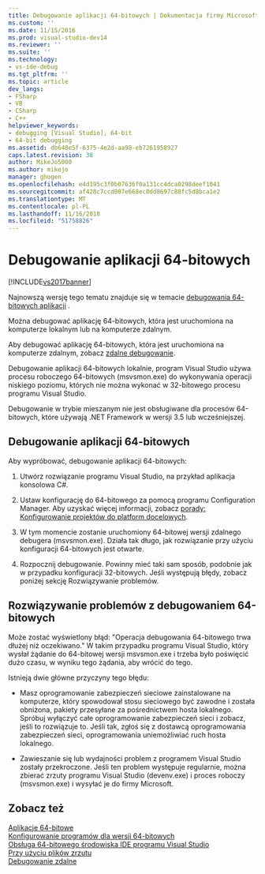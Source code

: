 ```yaml
---
title: Debugowanie aplikacji 64-bitowych | Dokumentacja firmy Microsoft
ms.custom: ''
ms.date: 11/15/2016
ms.prod: visual-studio-dev14
ms.reviewer: ''
ms.suite: ''
ms.technology:
- vs-ide-debug
ms.tgt_pltfrm: ''
ms.topic: article
dev_langs:
- FSharp
- VB
- CSharp
- C++
helpviewer_keywords:
- debugging [Visual Studio], 64-bit
- 64-bit debugging
ms.assetid: db648e5f-6375-4e2d-aa98-eb7261958927
caps.latest.revision: 38
author: MikeJo5000
ms.author: mikejo
manager: ghogen
ms.openlocfilehash: e4d195c3f0b07636f0a131cc4dca0298deef1041
ms.sourcegitcommit: af428c7ccd007e668ec0dd8697c88fc5d8bca1e2
ms.translationtype: MT
ms.contentlocale: pl-PL
ms.lasthandoff: 11/16/2018
ms.locfileid: "51758826"
---
```

# <a name="debug-64-bit-applications"></a>Debugowanie aplikacji 64-bitowych
[!INCLUDE[vs2017banner](../includes/vs2017banner.md)]

Najnowszą wersję tego tematu znajduje się w temacie [debugowania 64-bitowych aplikacji](https://docs.microsoft.com/visualstudio/debugger/debug-64-bit-applications) .  
  
Można debugować aplikację 64-bitowych, która jest uruchomiona na komputerze lokalnym lub na komputerze zdalnym.  
  
 Aby debugować aplikację 64-bitowych, która jest uruchomiona na komputerze zdalnym, zobacz [zdalne debugowanie](../debugger/remote-debugging.md).  
  
 Debugowanie aplikacji 64-bitowych lokalnie, program Visual Studio używa procesu roboczego 64-bitowych (msvsmon.exe) do wykonywania operacji niskiego poziomu, których nie można wykonać w 32-bitowego procesu programu Visual Studio.  
  
 Debugowanie w trybie mieszanym nie jest obsługiwane dla procesów 64-bitowych, które używają .NET Framework w wersji 3.5 lub wcześniejszej.  
  
## <a name="debug-a-64-bit-application"></a>Debugowanie aplikacji 64-bitowych  
 Aby wypróbować, debugowanie aplikacji 64-bitowych:  
  
1.  Utwórz rozwiązanie programu Visual Studio, na przykład aplikacja konsolowa C#.  
  
2.  Ustaw konfigurację do 64-bitowego za pomocą programu Configuration Manager. Aby uzyskać więcej informacji, zobacz [porady: Konfigurowanie projektów do platform docelowych](../ide/how-to-configure-projects-to-target-platforms.md).  
  
3.  W tym momencie zostanie uruchomiony 64-bitowej wersji zdalnego debugera (msvsmon.exe). Działa tak długo, jak rozwiązanie przy użyciu konfiguracji 64-bitowych jest otwarte.  
  
4.  Rozpocznij debugowanie. Powinny mieć taki sam sposób, podobnie jak w przypadku konfiguracji 32-bitowych. Jeśli występują błędy, zobacz poniżej sekcję Rozwiązywanie problemów.  
  
## <a name="troubleshooting-64-bit-debugging"></a>Rozwiązywanie problemów z debugowaniem 64-bitowych  
 Może zostać wyświetlony błąd: "Operacja debugowania 64-bitowego trwa dłużej niż oczekiwano." W takim przypadku programu Visual Studio, który wysłał żądanie do 64-bitowej wersji msvsmon.exe i trzeba było poświęcić dużo czasu, w wyniku tego żądania, aby wrócić do tego.  
  
 Istnieją dwie główne przyczyny tego błędu:  
  
-   Masz oprogramowanie zabezpieczeń sieciowe zainstalowane na komputerze, który spowodował stosu sieciowego być zawodne i została obniżona, pakiety przesyłane za pośrednictwem hosta lokalnego. Spróbuj wyłączyć całe oprogramowanie zabezpieczeń sieci i zobacz, jeśli to rozwiązuje to. Jeśli tak, zgłoś się z dostawcą oprogramowania zabezpieczeń sieci, oprogramowania uniemożliwiać ruch hosta lokalnego.  
  
-   Zawieszanie się lub wydajności problem z programem Visual Studio zostały przekroczone. Jeśli ten problem występuje regularnie, można zbierać zrzuty programu Visual Studio (devenv.exe) i proces roboczy (msvsmon.exe) i wysyłać je do firmy Microsoft. 
  
## <a name="see-also"></a>Zobacz też  
 [Aplikacje 64-bitowe](http://msdn.microsoft.com/library/fd4026bc-2c3d-4b27-86dc-ec5e96018181)   
 [Konfigurowanie programów dla wersji 64-bitowych](http://msdn.microsoft.com/library/cb99f72b-8c74-48f4-846a-8921b37b97e9)   
 [Obsługa 64-bitowego środowiska IDE programu Visual Studio](../ide/visual-studio-ide-64-bit-support.md)   
 [Przy użyciu plików zrzutu](../debugger/using-dump-files.md)   
 [Debugowanie zdalne](../debugger/remote-debugging.md)






